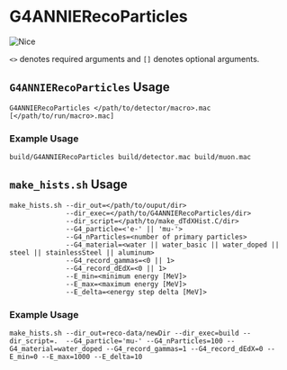 # G4ANNIERecoParticles

![Nice](https://github.com/Noah-Everett/G4VtxRecoParticles/blob/main/plots/G4ANNIERecoParticles_mu_100_300MeV_EvsT.png)

`<>` denotes required arguments and `[]` denotes optional arguments.

## `G4ANNIERecoParticles` Usage
```
G4ANNIERecoParticles </path/to/detector/macro>.mac [</path/to/run/macro>.mac]
```
### Example Usage
```
build/G4ANNIERecoParticles build/detector.mac build/muon.mac
```

## `make_hists.sh` Usage
```
make_hists.sh --dir_out=</path/to/ouput/dir>
              --dir_exec=</path/to/G4ANNIERecoParticles/dir> 
              --dir_script=</path/to/make_dTdXHist.C/dir> 
              --G4_particle=<'e-' || 'mu-'> 
              --G4_nParticles=<number of primary particles> 
              --G4_material=<water || water_basic || water_doped || steel || stainlessSteel || aluminum> 
              --G4_record_gammas=<0 || 1> 
              --G4_record_dEdX=<0 || 1> 
              --E_min=<minimum energy [MeV]> 
              --E_max=<maximum energy [MeV]> 
              --E_delta=<energy step delta [MeV]>
```
### Example Usage
```
make_hists.sh --dir_out=reco-data/newDir --dir_exec=build --dir_script=.  --G4_particle='mu-' --G4_nParticles=100 --G4_material=water_doped --G4_record_gammas=1 --G4_record_dEdX=0 --E_min=0 --E_max=1000 --E_delta=10
```